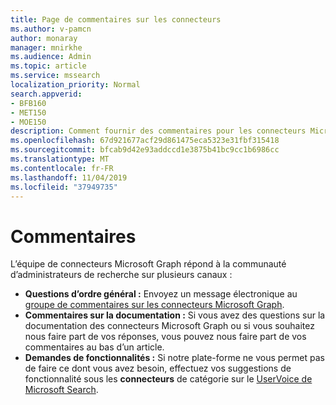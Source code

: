 ```yaml
---
title: Page de commentaires sur les connecteurs
ms.author: v-pamcn
author: monaray
manager: mnirkhe
ms.audience: Admin
ms.topic: article
ms.service: mssearch
localization_priority: Normal
search.appverid:
- BFB160
- MET150
- MOE150
description: Comment fournir des commentaires pour les connecteurs Microsoft Search
ms.openlocfilehash: 67d921677acf29d861475eca5323e31fbf315418
ms.sourcegitcommit: bfcab9d42e93addccd1e3875b41bc9cc1b6986cc
ms.translationtype: MT
ms.contentlocale: fr-FR
ms.lasthandoff: 11/04/2019
ms.locfileid: "37949735"
---
```

# <a name="feedback"></a>Commentaires

L’équipe de connecteurs Microsoft Graph répond à la communauté d’administrateurs de recherche sur plusieurs canaux :

* **Questions d’ordre général :** Envoyez un message électronique au [groupe de commentaires sur les connecteurs Microsoft Graph](mailto:MicrosoftGraphConnectorsFeedback@service.microsoft.com).
* **Commentaires sur la documentation :** Si vous avez des questions sur la documentation des connecteurs Microsoft Graph ou si vous souhaitez nous faire part de vos réponses, vous pouvez nous faire part de vos commentaires au bas d’un article. 
* **Demandes de fonctionnalités :** Si notre plate-forme ne vous permet pas de faire ce dont vous avez besoin, effectuez vos suggestions de fonctionnalité sous les **connecteurs** de catégorie sur le <a href="https://office365.uservoice.com/forums/925270-microsoft-search" target="_blank" data-linktype="external">UserVoice de Microsoft Search</a>.

